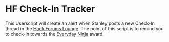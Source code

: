 # HF Check-In Tracker

This Userscript will create an alert when Stanley posts a new Check-In thread in the [Hack Forums Lounge](https://hackforums.net/forumdisplay.php?fid=25). The point of this script is to remind you to check-in towards the [Everyday Ninja](https://hackforums.net/myawards.php?awid=131) award.
